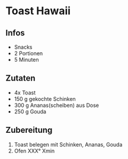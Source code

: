 # Toast Hawaii

## Infos
- Snacks
- 2 Portionen
- 5 Minuten
  
## Zutaten
- 4x Toast
- 150 g gekochte Schinken
- 300 g Ananas(scheiben) aus Dose
- 250 g Gouda
  
## Zubereitung
1. Toast belegen mit Schinken, Ananas, Gouda
2. Ofen XXX° Xmin
